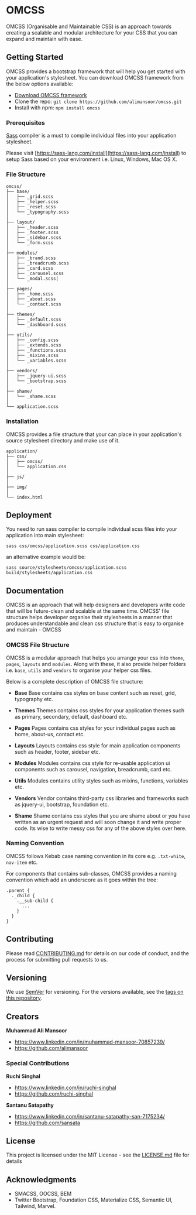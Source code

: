 # OMCSS

OMCSS (Organisable and Maintainable CSS) is an approach towards creating a scalable and modular architecture for your CSS that you can expand and maintain with ease.

## Getting Started

OMCSS provides a bootstrap framework that will help you get started with your application's stylesheet. You can download OMCSS framework from the below options available:

* [Download OMCSS framework](http://www.omcss/download/)
* Clone the repo: `git clone https://github.com/alimansoor/omcss.git`
* Install with npm: `npm install omcss`

### Prerequisites

[Sass](https://sass-lang.com) compiler is a must to compile individual files into your application stylesheet.

Please visit [https://sass-lang.com/install](https://sass-lang.com/install) to setup Sass based on your environment i.e. Linux, Windows, Mac OS X.

### File Structure

```
omcss/
├── base/
│   ├── _grid.scss
│   ├── _helper.scss
│   ├── _reset.scss
│   └── _typography.scss
│   
├── layout/
│   ├── _header.scss
│   ├── _footer.scss
│   ├── _sidebar.scss
│   └── _form.scss
│   
├── modules/
│   ├── _brand.scss
│   ├── _breadcrumb.scss
│   ├── _card.scss
│   ├── _carousel.scss
│   └── _modal.scss│
│   
├── pages/
│   ├── _home.scss
│   ├── _about.scss
│   └── _contact.scss
│   
├── themes/
│   ├── _default.scss
│   └── _dashboard.scss
│   
├── utils/
│   ├── _config.scss
│   ├── _extends.scss
│   ├── _functions.scss
│   ├── _mixins.scss
│   └── _variables.scss
│   
├── vendors/
│   ├── _jquery-ui.scss
│   └── _bootstrap.scss
│   
├── shame/
│   └── _shame.scss
│   
└── application.scss

```

### Installation

OMCSS provides a file structure that your can place in your application's source stylesheet directory and make use of it.

```
application/
├── css/
│   ├── omcss/
│   └── application.css
│
├── js/
│
├── img/
│   
└── index.html
```

## Deployment

You need to run sass compiler to compile individual scss files into your application into  main stylesheet:

```
sass css/omcss/application.scss css/application.css
```

an alternative example would be:

```
sass source/stylesheets/omcss/application.scss build/stylesheets/application.css
```

## Documentation

OMCSS is an approach that will help designers and developers write code that will be future-clean and scalable at the same time. OMCSS' file structure helps developer organise their stylesheets in a manner that produces understandable and clean css structure that is easy to organise and maintain - OMCSS

### OMCSS File Structure

OMCSS is a modular approach that helps you arrange your css into `theme`, `pages`, `layouts` and `modules`. Along with these, it also provide helper folders i.e. `base`, `utils` and `vendors` to organise your helper css files.

Below is a complete description of OMCSS file structure:

* **Base**
Base contains css styles on base content such as reset, grid, typography etc.

* **Themes**
Themes contains css styles for your application themes such as primary, secondary, default, dashboard etc.

* **Pages**
Pages contains css styles for your individual pages such as home, about-us, contact etc.

* **Layouts**
Layouts contains css style for main application components such as header, footer, sidebar etc.  

* **Modules**
Modules contains css style for re-usable application ui components such as carousel, navigation, breadcrumb, card etc.

* **Utils**
Modules contains utility styles such as mixins, functions, variables etc.

* **Vendors**
Vendor contains third-party css libraries and frameworks such as jquery-ui, bootstrap, foundation etc.

* **Shame**
Shame contains css styles that you are shame about or you have written as an urgent request and will soon change it and write proper code. Its wise to write messy css for any of the above styles over here.

### Naming Convention

OMCSS follows Kebab case naming convention in its core e.g. `.txt-white`, `nav-item` etc.

For components that contains sub-classes, OMCSS provides a naming convention which add an underscore as it goes within the tree:

```
.parent {
  ._child {
    .__sub-child {
      ...
    }
  }
}
```

## Contributing

Please read [CONTRIBUTING.md](https://github.com/alimansoor/omcss/blob/master/CONTRIBUTING.md) for details on our code of conduct, and the process for submitting pull requests to us.

## Versioning

We use [SemVer](http://semver.org/) for versioning. For the versions available, see the [tags on this repository](https://github.com/your/project/tags).

## Creators

**Muhammad Ali Mansoor**

- <https://www.linkedin.com/in/muhammad-mansoor-70857239/>
- <https://github.com/alimansoor>

### Special Contributions

**Ruchi Singhal**

- <https://www.linkedin.com/in/ruchi-singhal>
- <https://github.com/ruchi-singhal>

**Santanu Satapathy**

- <https://www.linkedin.com/in/santanu-satapathy-san-7175234/>
- <https://github.com/sansata>


## License

This project is licensed under the MIT License - see the [LICENSE.md](LICENSE.md) file for details

## Acknowledgments

* SMACSS, OOCSS, BEM
* Twitter Bootstrap, Foundation CSS, Materialize CSS, Semantic UI, Tailwind, Marvel.
